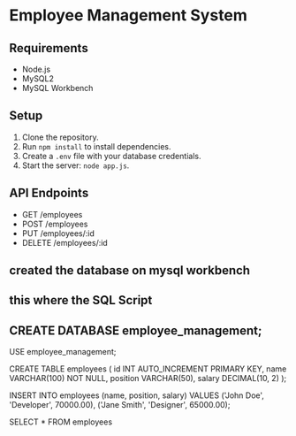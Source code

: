 # Employee Management System

## Requirements
- Node.js
- MySQL2
- MySQL Workbench

## Setup
1. Clone the repository.
2. Run `npm install` to install dependencies.
3. Create a `.env` file with your database credentials.
4. Start the server: `node app.js`.

## API Endpoints
- GET /employees
- POST /employees
- PUT /employees/:id
- DELETE /employees/:id

## created the database on mysql workbench
## this where the SQL Script

## CREATE DATABASE employee_management;

USE employee_management;

CREATE TABLE employees (
    id INT AUTO_INCREMENT PRIMARY KEY,
    name VARCHAR(100) NOT NULL,
    position VARCHAR(50),
    salary DECIMAL(10, 2)
);

INSERT INTO employees (name, position, salary)
VALUES 
    ('John Doe', 'Developer', 70000.00),
    ('Jane Smith', 'Designer', 65000.00);


SELECT * FROM employees